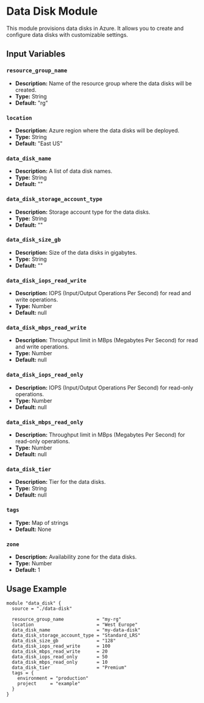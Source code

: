 # Data Disk Module

This module provisions data disks in Azure. It allows you to create and configure data disks with customizable settings.

## Input Variables

### `resource_group_name`

- **Description:** Name of the resource group where the data disks will be created.
- **Type:** String
- **Default:** "rg"

### `location`

- **Description:** Azure region where the data disks will be deployed.
- **Type:** String
- **Default:** "East US"

### `data_disk_name`

- **Description:** A list of data disk names.
- **Type:** String
- **Default:** ""

### `data_disk_storage_account_type`

- **Description:** Storage account type for the data disks.
- **Type:** String
- **Default:** ""

### `data_disk_size_gb`

- **Description:** Size of the data disks in gigabytes.
- **Type:** String
- **Default:** ""

### `data_disk_iops_read_write`

- **Description:** IOPS (Input/Output Operations Per Second) for read and write operations.
- **Type:** Number
- **Default:** null

### `data_disk_mbps_read_write`

- **Description:** Throughput limit in MBps (Megabytes Per Second) for read and write operations.
- **Type:** Number
- **Default:** null

### `data_disk_iops_read_only`

- **Description:** IOPS (Input/Output Operations Per Second) for read-only operations.
- **Type:** Number
- **Default:** null

### `data_disk_mbps_read_only`

- **Description:** Throughput limit in MBps (Megabytes Per Second) for read-only operations.
- **Type:** Number
- **Default:** null

### `data_disk_tier`

- **Description:** Tier for the data disks.
- **Type:** String
- **Default:** null

### `tags`

- **Type:** Map of strings
- **Default:** None

### `zone`

- **Description:** Availability zone for the data disks.
- **Type:** Number
- **Default:** 1

## Usage Example

```hcl
module "data_disk" {
  source = "./data-disk"

  resource_group_name            = "my-rg"
  location                       = "West Europe"
  data_disk_name                 = "my-data-disk"
  data_disk_storage_account_type = "Standard_LRS"
  data_disk_size_gb              = "128"
  data_disk_iops_read_write      = 100
  data_disk_mbps_read_write      = 20
  data_disk_iops_read_only       = 50
  data_disk_mbps_read_only       = 10
  data_disk_tier                 = "Premium"
  tags = {
    environment = "production"
    project     = "example"
  }
}
```
